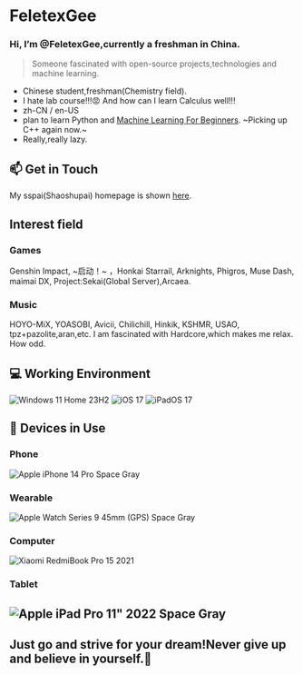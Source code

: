 # FeletexGee
### Hi, I’m @FeletexGee,currently a freshman in China.

> Someone fascinated with open-source projects,technologies and machine learning.

- Chinese student,freshman(Chemistry field).
- I hate lab course!!!😡 And how can I learn Calculus well!!!
- zh-CN / en-US
- plan to learn Python and [Machine Learning For Beginners](https://github.com/microsoft/ML-For-Beginners). ~Picking up C++ again now.~
- Really,really lazy. 


## 📫 Get in Touch
My sspai(Shaoshupai) homepage is shown [here](https://sspai.com/u/FeletexGee).

## Interest field

### Games
Genshin Impact, ~启动！~ ，Honkai Starrail, Arknights, Phigros, Muse Dash, maimai DX, Project:Sekai(Global Server),Arcaea.

### Music
HOYO-MiX, YOASOBI, Avicii, Chilichill, Hinkik, KSHMR, USAO, tpz+pazolite,aran,etc.
I am fascinated with Hardcore,which makes me relax. How odd.

## 💻 Working Environment
![Windows 11 Home 23H2](https://img.shields.io/badge/Windows%2011%20Home%2023H2-00adef?style=flat-square&logo=windows&logoColor=ffffff)
![iOS 17](https://img.shields.io/badge/--gray?logo=iOS&label=iOS%2017)
![iPadOS 17](https://img.shields.io/badge/--gray?logo=iOS&label=iPadOS%2017)

## 📱 Devices in Use

### Phone

![Apple iPhone 14 Pro Space Gray](https://img.shields.io/badge/--gray?logo=apple&label=Apple%20iPhone%2014%20Pro%20Space%20Gray)

### Wearable

![Apple Watch Series 9 45mm (GPS) Space Gray](https://img.shields.io/badge/--gray?logo=apple&label=Apple%20Watch%20Series%209%2045mm%20(GPS)%20Space%20Gray)

### Computer

![Xiaomi RedmiBook Pro 15 2021](https://img.shields.io/badge/Xiaomi%20RedmiBook%20Pro%2015%202021-fd4900?style=flat-square&logo=xiaomi&logoColor=ffffff)

### Tablet

![Apple iPad Pro 11" 2022 Space Gray](https://img.shields.io/badge/--gray?logo=apple&label=Apple%20iPad%20Pro%2011"%202022%20Space%20Gray)
---
## Just go and strive for your dream!Never give up and believe in yourself.🤗
